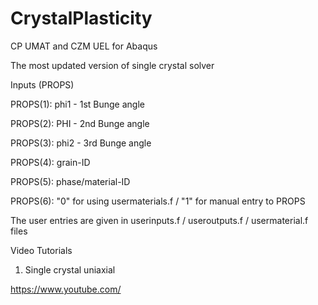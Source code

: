 # CrystalPlasticity
CP UMAT and CZM UEL for Abaqus

The most updated version of single crystal solver

Inputs (PROPS)

PROPS(1): phi1 - 1st Bunge angle

PROPS(2): PHI  - 2nd Bunge angle

PROPS(3): phi2 - 3rd Bunge angle

PROPS(4): grain-ID

PROPS(5): phase/material-ID

PROPS(6): "0" for using usermaterials.f / "1" for manual entry to PROPS


The user entries are given in userinputs.f / useroutputs.f / usermaterial.f files


Video Tutorials
1. Single crystal uniaxial

https://www.youtube.com/


